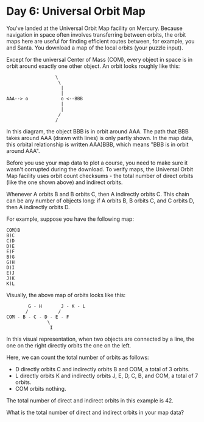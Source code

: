 # Day 6: Universal Orbit Map

You've landed at the Universal Orbit Map facility on Mercury. Because navigation in space often involves transferring between orbits, the orbit maps here are useful for finding efficient routes between, for example, you and Santa. You download a map of the local orbits (your puzzle input).

Except for the universal Center of Mass (COM), every object in space is in orbit around exactly one other object. An orbit looks roughly like this:

                      \
                       \
                        |
                        |
    AAA--> o            o <--BBB
                        |
                        |
                       /
                      /

In this diagram, the object BBB is in orbit around AAA. The path that BBB takes around AAA (drawn with lines) is only partly shown. In the map data, this orbital relationship is written AAA)BBB, which means "BBB is in orbit around AAA".

Before you use your map data to plot a course, you need to make sure it wasn't corrupted during the download. To verify maps, the Universal Orbit Map facility uses orbit count checksums - the total number of direct orbits (like the one shown above) and indirect orbits.

Whenever A orbits B and B orbits C, then A indirectly orbits C. This chain can be any number of objects long: if A orbits B, B orbits C, and C orbits D, then A indirectly orbits D.

For example, suppose you have the following map:

    COM)B
    B)C
    C)D
    D)E
    E)F
    B)G
    G)H
    D)I
    E)J
    J)K
    K)L

Visually, the above map of orbits looks like this:

            G - H       J - K - L
           /           /
    COM - B - C - D - E - F
                   \
                    I

In this visual representation, when two objects are connected by a line, the one on the right directly orbits the one on the left.

Here, we can count the total number of orbits as follows:

- D directly orbits C and indirectly orbits B and COM, a total of 3 orbits.
- L directly orbits K and indirectly orbits J, E, D, C, B, and COM, a total of 7 orbits.
- COM orbits nothing.

The total number of direct and indirect orbits in this example is 42.

What is the total number of direct and indirect orbits in your map data?

